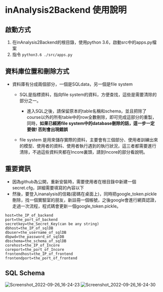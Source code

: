 # inAnalysis2Backend 使用說明
## 啟動方式
1. 在inAnalysis2Backend的根目錄，使用python 3.6，啟動src中的apps.py檔案
2. 指令 ```python3.6 ./src/apps.py```
## 資料庫位置和刪除方式
* 資料庫有分成兩個部分，一個是SQLdata，另一個是file system
  * SQL是指標資料，指向file system的資料，方便查找，這些是需要清除的部分之一。
    * 進入SQL之後，請保留原本的table名稱和schema，並且把除了course以外的所有table中的row全數刪除，即可完成這部分的重製，同時，**如果已經將file system中的database刪除的話，這一步一定要做! 否則會出現錯誤**
    
  * file system 是用來儲存實際的資料，主要會有三個部分、使用者訓練出來的模型、使用者的資料、使用者執行遇到的執行狀況，這三者都需要進行清除，不過這些資料夾都在Incore裏頭，請到Incore的部分看說明。
## 重要資訊
* 因為github為公開，重新安裝時，需要使用者在根目錄中新建一個secret.cfg，詳細需要填寫的內容以下
* 然後，要登入inanalysis的信箱(密碼在桌面上)，同時把google_token.pickle刪除，找一個實驗室的朋友，新註冊一個帳號，之後google會進行網頁認證，走過一次流程，程式碼會更新一個google_token.pickle。

```
host=the_IP_of_backend
port=the_port_of_backend
secretkey=the_Secret_Key(can be any string)
dbhost=the_IP_of_sqlDB
dbuser=the_username_of_sqlDB
dbpwd=the_password_of_sqlDB
dbschema=the_schema_of_sqlDB
corehost=the_IP_of_Incore
coreport=the_port_of_Incore
frontendhost=the_IP_of_frontend
frontendport=the_port_of_frontend
```
## SQL Schema
![Screenshot_2022-09-26_16-24-23](https://user-images.githubusercontent.com/22317334/192229775-7857cf29-b66b-4862-82f7-5ce8f951b929.png)
![Screenshot_2022-09-26_16-24-30](https://user-images.githubusercontent.com/22317334/192229785-5e10bfe0-ab73-482e-bfd8-aef77bdde291.png)
